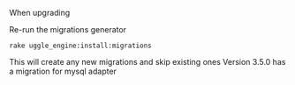 When upgrading

Re-run the migrations generator

    rake uggle_engine:install:migrations

This will create any new migrations and skip existing ones
Version 3.5.0 has a migration for mysql adapter
